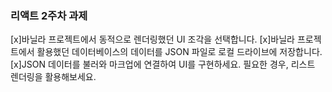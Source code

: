 ### 리액트 2주차 과제

[x]바닐라 프로젝트에서 동적으로 렌더링했던 UI 조각을 선택합니다.
[x]바닐라 프로젝트에서 활용했던 데이터베이스의 데이터를 JSON 파일로 로컬 드라이브에 저장합니다.
[x]JSON 데이터를 불러와 마크업에 연결하여 UI를 구현하세요. 필요한 경우, 리스트 렌더링을 활용해보세요.

